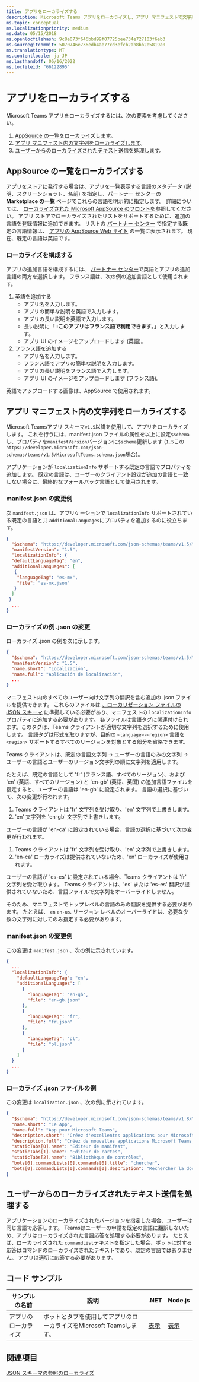 ```yaml
---
title: アプリをローカライズする
description: Microsoft Teams アプリをローカライズし、アプリ マニフェストで文字列をローカライズする際の考慮事項について説明します。
ms.topic: conceptual
ms.localizationpriority: medium
ms.date: 05/15/2018
ms.openlocfilehash: 9c8e073f646bbd99f07725bee734e727103f6eb3
ms.sourcegitcommit: 5070746e736edb4ae77cd3efcb2ab8bb2e5819a0
ms.translationtype: MT
ms.contentlocale: ja-JP
ms.lasthandoff: 06/16/2022
ms.locfileid: "66122895"
---
```

# <a name="localize-your-app"></a>アプリをローカライズする

Microsoft Teams アプリをローカライズするには、次の要素を考慮してください。

1. [AppSource の一覧をローカライズします](#localize-your-appsource-listing)。
1. [アプリ マニフェスト内の文字列をローカライズします](#localize-strings-in-your-app-manifest)。
1. [ユーザーからのローカライズされたテキスト送信を処理します](#handle-localized-text-submissions-from-your-users)。

## <a name="localize-your-appsource-listing"></a>AppSource の一覧をローカライズする

アプリをストアに発行する場合は、アプリを一覧表示する言語のメタデータ (説明、スクリーンショット、名前) を指定し、パートナー センターの **Marketplace の一覧** ページでこれらの言語を明示的に指定します。 詳細については、 [ローカライズされた Microsoft AppSource のフロントを](/office/dev/store/prepare-localized-solutions#localized-microsoft-appsource-fronts)参照してください。 アプリ ストアでローカライズされたリストをサポートするために、追加の言語を登録情報に追加できます。 リストの [パートナー センター](/office/dev/store/submit-to-appsource-via-partner-center) で指定する既定の言語情報は、 [アプリの AppSource Web サイト](https://appsource.microsoft.com/marketplace/apps?product=office%3Bteams&page=1 "AppSource は、チームのニーズに合わせて 1 つの場所です。チャット、会議、通話、ファイル、ツールなど、すべてをまとめ、より生産性の高いチームワークを実現します。") の一覧に表示されます。 現在、既定の言語は英語です。

### <a name="configure-localization"></a>ローカライズを構成する

アプリの追加言語を構成するには、 [パートナー センター](/office/dev/store/submit-to-appsource-via-partner-center)で英語とアプリの追加言語の両方を選択します。 フランス語は、次の例の追加言語として使用されます。

1. 英語を追加する
    * アプリ名を入力します。
    * アプリの簡単な説明を英語で入力します。
    * アプリの長い説明を英語で入力します。
    * 長い説明に「 **:このアプリはフランス語で利用できます**。」と入力します。
    * アプリ UI のイメージをアップロードします (英語)。
2. フランス語を追加する
    * アプリ名を入力します。
    * フランス語でアプリの簡単な説明を入力します。
    * アプリの長い説明をフランス語で入力します。
    * アプリ UI のイメージをアップロードします (フランス語)。

英語でアップロードする画像は、AppSource で使用されます。

## <a name="localize-strings-in-your-app-manifest"></a>アプリ マニフェスト内の文字列をローカライズする

Microsoft Teamsアプリ スキーマ`v1.5`以降を使用して、アプリをローカライズします。 これを行うには、manifest.json ファイルの属性を以上に設定`$schema`し、プロパティを`manifestVersion`バージョンに`$schema`更新します (`1.5`この`https://developer.microsoft.com/json-schemas/teams/v1.5/MicrosoftTeams.schema.json`場合)。

アプリケーションが `localizationInfo` サポートする既定の言語でプロパティを追加します。 既定の言語は、ユーザーのクライアント設定が追加の言語と一致しない場合に、最終的なフォールバック言語として使用されます。

### <a name="example-manifestjson-change"></a>manifest.json の変更例

次 `manifest.json` は、アプリケーションで `localizationInfo` サポートされている既定の言語と共 `additionalLanguages`にプロパティを追加するのに役立ちます。

```json
{
  "$schema": "https://developer.microsoft.com/json-schemas/teams/v1.5/MicrosoftTeams.schema.json",
  "manifestVersion": "1.5",
  "localizationInfo": {
  "defaultLanguageTag": "en",
  "additionalLanguages": [
   {
    "languageTag": "es-mx",
    "file": "es-mx.json"
   }
  ]
 }
  ...
}
```

### <a name="example-localization-json-change"></a>ローカライズの例 .json の変更

ローカライズ .json の例を次に示します。

```json
{
  "$schema": "https://developer.microsoft.com/json-schemas/teams/v1.5/MicrosoftTeams.Localization.schema.json",
  "manifestVersion": "1.5",
  "name.short": "Localización",
  "name.full": "Aplicación de localización",
  ...
}
```

マニフェスト内のすべてのユーザー向け文字列の翻訳を含む追加の .json ファイルを提供できます。 これらのファイルは [、ローカリゼーション ファイルの JSON スキーマ](../../resources/schema/localization-schema.md) に準拠している必要があり、マニフェストの `localizationInfo` プロパティに追加する必要があります。 各ファイルは言語タグに関連付けられます。このタグは、Teams クライアントが適切な文字列を選択するために使用します。 言語タグは形式を取りますが、目的の `<language>-<region>` 言語を `<region>` サポートするすべてのリージョンを対象とする部分を省略できます。

Teams クライアントは、既定の言語文字列 -> ユーザーの言語のみの文字列 -> ユーザーの言語とユーザーのリージョン文字列の順に文字列を適用します。

たとえば、既定の言語として 'fr' (フランス語、すべてのリージョン)、および 'en' (英語、すべてのリージョン) と 'en-gb' (英語、英国) の追加言語ファイルを指定すると、ユーザーの言語は 'en-gb' に設定されます。 言語の選択に基づいて、次の変更が行われます。

1. Teams クライアントは 'fr' 文字列を受け取り、'en' 文字列で上書きします。
1. 'en' 文字列を 'en-gb' 文字列で上書きします。

ユーザーの言語が 'en-ca' に設定されている場合、言語の選択に基づいて次の変更が行われます。

1. Teams クライアントは 'fr' 文字列を受け取り、'en' 文字列で上書きします。
1. 'en-ca' ローカライズは提供されていないため、'en' ローカライズが使用されます。

ユーザーの言語が 'es-es' に設定されている場合、Teams クライアントは 'fr' 文字列を受け取ります。 Teams クライアントは、'es' または 'es-es' 翻訳が提供されていないため、言語ファイルで文字列をオーバーライドしません。

そのため、マニフェストでトップレベルの言語のみの翻訳を提供する必要があります。 たとえば、 `en` `en-us`. リージョン レベルのオーバーライドは、必要な少数の文字列に対してのみ指定する必要があります。

### <a name="example-manifestjson-change"></a>manifest.json の変更例

この変更は `manifest.json` 、次の例に示されています。

```json
{
  ...
  "localizationInfo": {
    "defaultLanguageTag": "en",
    "additionalLanguages": [
      {
        "languageTag": "en-gb",
        "file": "en-gb.json"
      },
      {
        "languageTag": "fr",
        "file": "fr.json"
      },
      {
        "languageTag": "pl",
        "file": "pl.json"
      }
    ]
  }
  ...
}
```

### <a name="example-localization-json-file"></a>ローカライズ .json ファイルの例

 この変更は `localization.json` 、次の例に示されています。

```json
{
  "$schema": "https://developer.microsoft.com/json-schemas/teams/v1.8/MicrosoftTeams.Localization.schema.json",
  "name.short": "Le App",
  "name.full": "App pour Microsoft Teams",
  "description.short": "Créez d'excellentes applications pour Microsoft Teams avec App.",
  "description.full": "Créez de nouvelles applications Microsoft Teams, concevez et prévisualisez des cartes bot, et explorez la documentation avec App.",
  "staticTabs[0].name": "Editeur de manifest",
  "staticTabs[1].name": "Editeur de cartes",
  "staticTabs[2].name": "Bibliothèque de contrôles",
  "bots[0].commandLists[0].commands[0].title": "chercher",
  "bots[0].commandLists[0].commands[0].description": "Rechercher la documentation Teams pertinente"
}
```

## <a name="handle-localized-text-submissions-from-your-users"></a>ユーザーからのローカライズされたテキスト送信を処理する

アプリケーションのローカライズされたバージョンを指定した場合、ユーザーは同じ言語で応答します。 Teamsはユーザーの申請を既定の言語に翻訳しないため、アプリはローカライズされた言語応答を処理する必要があります。 たとえば、ローカライズされた `commandList`テキストを指定した場合、ボットに対する応答はコマンドのローカライズされたテキストであり、既定の言語ではありません。 アプリは適切に応答する必要があります。

## <a name="code-sample"></a>コード サンプル

| サンプルの名前 | 説明 | .NET | Node.js |
|-------------|-------------|------|------|
| アプリのローカライズ | ボットとタブを使用してアプリのローカライズをMicrosoft Teamsします。 | [表示](https://github.com/OfficeDev/Microsoft-Teams-Samples/tree/main/samples/app-localization/csharp) |[表示](https://github.com/OfficeDev/Microsoft-Teams-Samples/tree/main/samples/app-localization/nodejs) |

## <a name="see-also"></a>関連項目

[JSON スキーマの参照のローカライズ](~/resources/schema/localization-schema.md)
